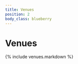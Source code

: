 ```yaml
---
title: Venues
position: 2
body_class: blueberry
---
```


Venues
==========

{% include venues.markdown %}
